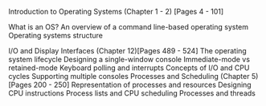 Introduction to Operating Systems (Chapter 1 - 2)
[Pages 4 - 101] 

What is an OS? 
An overview of a command line-based operating system 
Operating systems structure 

I/O and Display Interfaces (Chapter 12)[Pages 489 - 524] The operating system lifecycle Designing a single-window console Immediate-mode vs retained-mode Keyboard polling and interrupts Concepts of I/O and CPU cycles Supporting multiple consoles Processes and Scheduling (Chapter 5)[Pages 200 - 250] Representation of processes and resources Designing CPU instructions Process lists and CPU scheduling Processes and threads